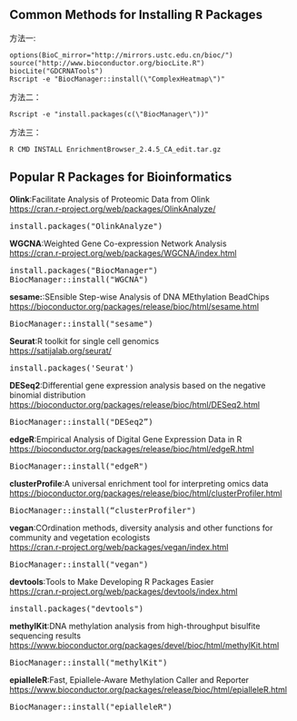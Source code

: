 ## Common Methods for Installing R Packages
方法一:

    options(BioC_mirror="http://mirrors.ustc.edu.cn/bioc/")
    source("http://www.bioconductor.org/biocLite.R")
    biocLite("GDCRNATools")
    Rscript -e "BiocManager::install(\"ComplexHeatmap\")"

方法二：

    Rscript -e "install.packages(c(\"BiocManager\"))"

方法三：

    R CMD INSTALL EnrichmentBrowser_2.4.5_CA_edit.tar.gz

## Popular R Packages for Bioinformatics

**Olink**:Facilitate Analysis of Proteomic Data from Olink<br>
https://cran.r-project.org/web/packages/OlinkAnalyze/
<pre>install.packages("OlinkAnalyze")</pre>

**WGCNA**:Weighted Gene Co-expression Network Analysis<br>
https://cran.r-project.org/web/packages/WGCNA/index.html
<pre>install.packages("BiocManager")
BiocManager::install("WGCNA")</pre>

**sesame:**:SEnsible Step-wise Analysis of DNA MEthylation BeadChips<br>
https://bioconductor.org/packages/release/bioc/html/sesame.html
<pre>BiocManager::install("sesame")</pre>

**Seurat**:R toolkit for single cell genomics<br>
https://satijalab.org/seurat/
<pre>install.packages('Seurat')</pre>

**DESeq2**:Differential gene expression analysis based on the negative binomial distribution<br>
https://bioconductor.org/packages/release/bioc/html/DESeq2.html
<pre>BiocManager::install("DESeq2”)</pre>

**edgeR**:Empirical Analysis of Digital Gene Expression Data in R<br>
https://bioconductor.org/packages/release/bioc/html/edgeR.html
<pre>BiocManager::install("edgeR")</pre>

**clusterProfile**:A universal enrichment tool for interpreting omics data<br>
https://bioconductor.org/packages/release/bioc/html/clusterProfiler.html
<pre>BiocManager::install(“clusterProfiler")</pre>

**vegan**:COrdination methods, diversity analysis and other functions for community and vegetation ecologists<br>
https://cran.r-project.org/web/packages/vegan/index.html
<pre>BiocManager::install("vegan")</pre>

**devtools**:Tools to Make Developing R Packages Easier<br>
https://cran.r-project.org/web/packages/devtools/index.html
<pre>install.packages("devtools")</pre>

**methylKit**:DNA methylation analysis from high-throughput bisulfite sequencing results<br>
https://www.bioconductor.org/packages/devel/bioc/html/methylKit.html
<pre>BiocManager::install("methylKit")</pre>

**epialleleR**:Fast, Epiallele-Aware Methylation Caller and Reporter<br>
https://www.bioconductor.org/packages/release/bioc/html/epialleleR.html
<pre>BiocManager::install("epialleleR")</pre>

